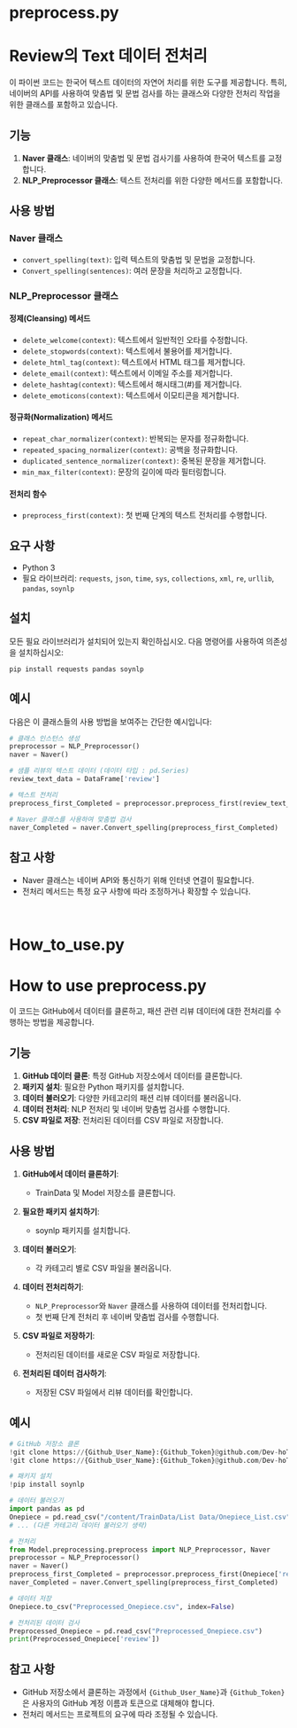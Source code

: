 # preprocess.py
# Review의 Text 데이터 전처리

이 파이썬 코드는 한국어 텍스트 데이터의 자연어 처리를 위한 도구를 제공합니다. 특히, 네이버의 API를 사용하여 맞춤법 및 문법 검사를 하는 클래스와 다양한 전처리 작업을 위한 클래스를 포함하고 있습니다.

## 기능

1. **Naver 클래스**: 네이버의 맞춤법 및 문법 검사기를 사용하여 한국어 텍스트를 교정합니다.
2. **NLP_Preprocessor 클래스**: 텍스트 전처리를 위한 다양한 메서드를 포함합니다.

## 사용 방법

### Naver 클래스

- `convert_spelling(text)`: 입력 텍스트의 맞춤법 및 문법을 교정합니다.
- `Convert_spelling(sentences)`: 여러 문장을 처리하고 교정합니다.

### NLP_Preprocessor 클래스

#### 정제(Cleansing) 메서드
- `delete_welcome(context)`: 텍스트에서 일반적인 오타를 수정합니다.
- `delete_stopwords(context)`: 텍스트에서 불용어를 제거합니다.
- `delete_html_tag(context)`: 텍스트에서 HTML 태그를 제거합니다.
- `delete_email(context)`: 텍스트에서 이메일 주소를 제거합니다.
- `delete_hashtag(context)`: 텍스트에서 해시태그(#)를 제거합니다.
- `delete_emoticons(context)`: 텍스트에서 이모티콘을 제거합니다.

#### 정규화(Normalization) 메서드
- `repeat_char_normalizer(context)`: 반복되는 문자를 정규화합니다.
- `repeated_spacing_normalizer(context)`: 공백을 정규화합니다.
- `duplicated_sentence_normalizer(context)`: 중복된 문장을 제거합니다.
- `min_max_filter(context)`: 문장의 길이에 따라 필터링합니다.

#### 전처리 함수
- `preprocess_first(context)`: 첫 번째 단계의 텍스트 전처리를 수행합니다.


## 요구 사항

- Python 3
- 필요 라이브러리: `requests`, `json`, `time`, `sys`, `collections`, `xml`, `re`, `urllib`, `pandas`, `soynlp`

## 설치

모든 필요 라이브러리가 설치되어 있는지 확인하십시오. 다음 명령어를 사용하여 의존성을 설치하십시오:

```
pip install requests pandas soynlp
```

## 예시

다음은 이 클래스들의 사용 방법을 보여주는 간단한 예시입니다:

```python
# 클래스 인스턴스 생성
preprocessor = NLP_Preprocessor()
naver = Naver()

# 샘플 리뷰의 텍스트 데이터 (데이터 타입 : pd.Series)
review_text_data = DataFrame['review']

# 텍스트 전처리
preprocess_first_Completed = preprocessor.preprocess_first(review_text_data)

# Naver 클래스를 사용하여 맞춤법 검사
naver_Completed = naver.Convert_spelling(preprocess_first_Completed)


```

## 참고 사항

- Naver 클래스는 네이버 API와 통신하기 위해 인터넷 연결이 필요합니다.
- 전처리 메서드는 특정 요구 사항에 따라 조정하거나 확장할 수 있습니다.

&emsp;

# How_to_use.py
# How to use preprocess.py

이 코드는 GitHub에서 데이터를 클론하고, 패션 관련 리뷰 데이터에 대한 전처리를 수행하는 방법을 제공합니다.

## 기능

1. **GitHub 데이터 클론**: 특정 GitHub 저장소에서 데이터를 클론합니다.
2. **패키지 설치**: 필요한 Python 패키지를 설치합니다.
3. **데이터 불러오기**: 다양한 카테고리의 패션 리뷰 데이터를 불러옵니다.
4. **데이터 전처리**: NLP 전처리 및 네이버 맞춤법 검사를 수행합니다.
5. **CSV 파일로 저장**: 전처리된 데이터를 CSV 파일로 저장합니다.

## 사용 방법

1. **GitHub에서 데이터 클론하기**:
    - TrainData 및 Model 저장소를 클론합니다.

2. **필요한 패키지 설치하기**:
    - soynlp 패키지를 설치합니다.

3. **데이터 불러오기**:
    - 각 카테고리 별로 CSV 파일을 불러옵니다.

4. **데이터 전처리하기**:
    - `NLP_Preprocessor`와 `Naver` 클래스를 사용하여 데이터를 전처리합니다.
    - 첫 번째 단계 전처리 후 네이버 맞춤법 검사를 수행합니다.

5. **CSV 파일로 저장하기**:
    - 전처리된 데이터를 새로운 CSV 파일로 저장합니다.

6. **전처리된 데이터 검사하기**:
    - 저장된 CSV 파일에서 리뷰 데이터를 확인합니다.

## 예시

```python
# GitHub 저장소 클론
!git clone https://{Github_User_Name}:{Github_Token}@github.com/Dev-hoT6/TrainData.git
!git clone https://{Github_User_Name}:{Github_Token}@github.com/Dev-hoT6/Model.git

# 패키지 설치
!pip install soynlp

# 데이터 불러오기
import pandas as pd
Onepiece = pd.read_csv("/content/TrainData/List Data/Onepiece_List.csv")
# ... (다른 카테고리 데이터 불러오기 생략)

# 전처리
from Model.preprocessing.preprocess import NLP_Preprocessor, Naver
preprocessor = NLP_Preprocessor()
naver = Naver()
preprocess_first_Completed = preprocessor.preprocess_first(Onepiece['review'])
naver_Completed = naver.Convert_spelling(preprocess_first_Completed)

# 데이터 저장
Onepiece.to_csv("Preprocessed_Onepiece.csv", index=False)

# 전처리된 데이터 검사
Preprocessed_Onepiece = pd.read_csv("Preprocessed_Onepiece.csv")
print(Preprocessed_Onepiece['review'])
```


## 참고 사항

- GitHub 저장소에서 클론하는 과정에서 `{Github_User_Name}`과 `{Github_Token}`은 사용자의 GitHub 계정 이름과 토큰으로 대체해야 합니다.
- 전처리 메서드는 프로젝트의 요구에 따라 조정될 수 있습니다.
